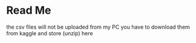 
# Read Me

the csv files will not be uploaded from my PC
you have to download them from kaggle and store (unzip) here